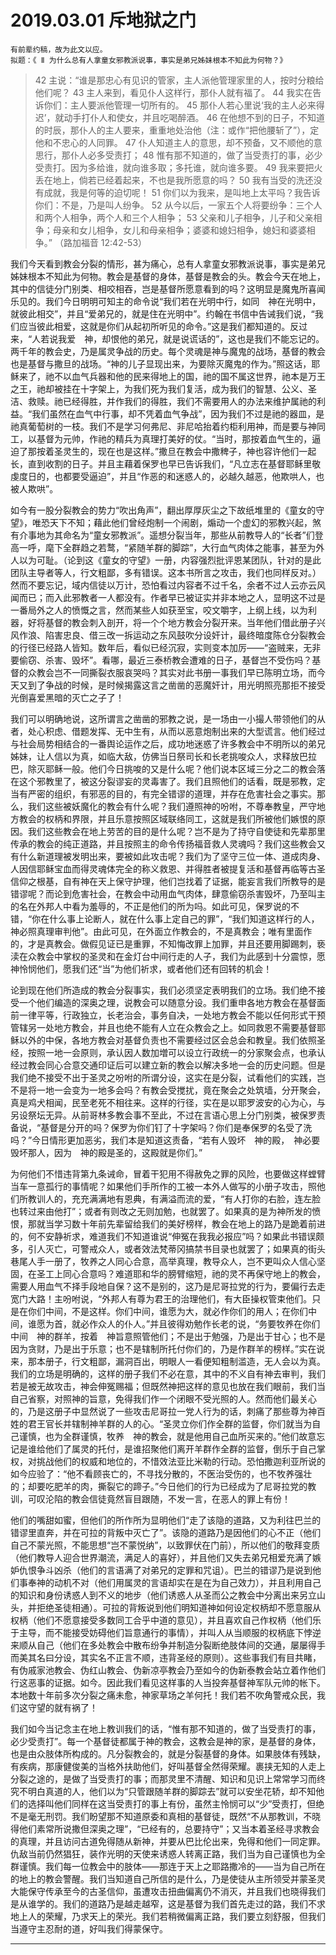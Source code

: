 # 2019.03.01 斥地狱之门

````
有前辈约稿，故为此文以应。
拟题：《 Ⅱ 为什么总有人拿童女邪教派说事，事实是弟兄姊妹根本不知此为何物？》
````

> 42 主说：“谁是那忠心有见识的管家，主人派他管理家里的人，按时分粮给他们呢？  43 主人来到，看见仆人这样行，那仆人就有福了。  44 我实在告诉你们：主人要派他管理一切所有的。  45 那仆人若心里说‘我的主人必来得迟’，就动手打仆人和使女，并且吃喝醉酒。  46 在他想不到的日子，不知道的时辰，那仆人的主人要来，重重地处治他（注：或作“把他腰斩了”），定他和不忠心的人同罪。  47 仆人知道主人的意思，却不预备，又不顺他的意思行，那仆人必多受责打；  48 惟有那不知道的，做了当受责打的事，必少受责打。因为多给谁，就向谁多取；多托谁，就向谁多要。  49 我来要把火丢在地上，倘若已经着起来，不也是我所愿意的吗？  50 我有当受的洗还没有成就，我是何等的迫切呢！  51 你们以为我来，是叫地上太平吗？我告诉你们：不是，乃是叫人纷争。  52 从今以后，一家五个人将要纷争：三个人和两个人相争，两个人和三个人相争；  53 父亲和儿子相争，儿子和父亲相争；母亲和女儿相争，女儿和母亲相争；婆婆和媳妇相争，媳妇和婆婆相争。” （路加福音 12:42-53）

我们今天看到教会分裂的情形，甚为痛心，总有人拿童女邪教派说事，事实是弟兄姊妹根本不知此为何物。教会是基督的身体，基督是教会的头。教会今天在地上，其中的信徒分门别类、相咬相吞，岂是基督所愿意看到的吗？这明显是魔鬼所喜闻乐见的。我们今日明明可知主的命令说“我们若在光明中行，如同　神在光明中，就彼此相交”，并且“爱弟兄的，就是住在光明中”。约翰在书信中告诫我们说，“我们应当彼此相爱，这就是你们从起初所听见的命令。”这是我们都知道的。反过来，“人若说我爱　神，却恨他的弟兄，就是说谎话的”，这也是我们不能忘记的。两千年的教会史，乃是属灵争战的历史。每个灵魂是神与魔鬼的战场，基督的教会也是基督与撒旦的战场。“神的儿子显现出来，为要除灭魔鬼的作为。”照这话，耶稣来了，祂不以血气兵器和他的民来得地上的国，祂的国不属这世界，祂本是万王之王，祂却被挂在十字架上，为我们死为我们复活，成为我们的智慧、公义、圣洁、救赎。祂已经得胜，并作我们的得胜，我们不需要用人的办法来维护属祂的利益。“我们虽然在血气中行事，却不凭着血气争战”，因为我们不过是祂的器皿，是祂真葡萄树的一枝。我们不是学习何弗尼、非尼哈抬着约柜利用神，而是要与神同工，以基督为元帅，作祂的精兵为真理打美好的仗。“当时，那按着血气生的，逼迫了那按着圣灵生的，现在也是这样。”撒旦在教会中撒稗子，神也容许他们一起长，直到收割的日子。并且主藉着保罗也早已告诉我们，“凡立志在基督耶稣里敬虔度日的，也都要受逼迫”，并且“作恶的和迷惑人的，必越久越恶，他欺哄人，也被人欺哄”。

如今有一股分裂教会的势力“吹出角声”，翻出厚厚灰尘之下故纸堆里的《童女的守望》，唯恐天下不知；藉此他们曾经炮制一个闹剧，煽动一个虚幻的邪教兴起，煞有介事地为其命名为“童女邪教派”。遥想分裂当年，那些从前教导人的“长者”们登高一呼，麾下全群趋之若鹜，“紧随羊群的脚踪”，大行血气肉体之能事，甚至为外人以为可耻。（论到这《童女的守望》一册，内容强烈批评恩某团队，针对的是此团队主导者等人，行文粗鄙，多有错误。这本书所言之攻击，我们也同样反对。）然而不要忘记，域内信徒以万计，恐怕看过内容者不过千名，余者不过人云亦云风闻而已；而入此邪教者一人都没有。作者早已被证实并非本地之人，显明这不过是一番局外之人的愤慨之言，然而某些人如获至宝，咬文嚼字，上纲上线，以为利器，好将基督的教会刺入剖开，将一个个地方教会分裂开来。当年他们借此册子兴风作浪、陷害忠良、借三改一拆运动之东风鼓吹分设奸计，最终暗度陈仓分裂教会的行径已经路人皆知。数年后，看似已经沉寂，实则变本加厉——“盗贼来，无非要偷窃、杀害、毁坏”。看哪，最近三泰桥教会遭难的日子，基督岂不受伤吗？基督的众教会岂不一同撕裂衣服哀哭吗？其实对此书册一事我们早已陈明立场，而今天又到了争战的时候，是时候揭露这言之凿凿的恶魔奸计，用光明照亮那拒不接受光倒喜爱黑暗的灭亡之子了！

我们可以明确地说，这所谓言之凿凿的邪教之说，是一场由一小撮人带领他们的从者，处心积虑、借题发挥、无中生有，从而以恶意炮制出来的大型谎言。他们经过与社会局势相结合的一番舆论运作之后，成功地迷惑了许多教会中不明所以的弟兄姊妹，让人信以为真，如临大敌，仿佛当日祭司长和长老挑唆众人，求释放巴拉巴，除灭耶稣一般。他们今日挑唆的又是什么呢？他们说本区域三分之二的教会落在这个邪教里了，被这分裂谬妄的灵毒害了。我们且照他们的话看，既是邪教，定当有严密的组织，有邪恶的目的，有完全错谬的道理，并存在危害社会之事实。那么，我们这些被妖魔化的教会有什么呢？我们遵照神的吩咐，不尊奉教皇，严守地方教会的权柄和界限，并且乐意按照区域联络同工，这就是我们所被他们嫉恨的原因。我们这些教会在地上劳苦的目的是什么呢？岂不是为了持守自使徒和先辈那里传承的教会的纯正道路，并且按照主的命令传扬福音救人灵魂吗？我们这些教会又有什么新道理被发明出来，要被如此攻击呢？我们为了坚守三位一体、道成肉身、人因信耶稣宝血而得灵魂体完全的称义救恩、并得胜者被提复活和基督再临等古圣信仰之根基，自有神在天上保守护理，他们岂找着了证据，能妄言我们所教导的是错谬呢？而论到危害社会，在教会中动用血气肉体，肆意偷窃杀害毁坏，乃至叫主的名在外邦人中看为羞辱的，不正是他们的所为吗。如此可见，保罗说的不错，“你在什么事上论断人，就在什么事上定自己的罪”，“我们知道这样行的人，　神必照真理审判他”。由此可见，在外面立作教会的，不是真教会；唯有里面作的，才是真教会。做假见证已是重罪，不知悔改罪上加罪，并且还要用脚踢刺，亵渎在众教会中掌权的圣灵和在金灯台中间行走的人子，我们为此感到十分震惊，愿神怜悯他们，愿我们还“当”为他们祈求，或者他们还有回转的机会！

论到现在他们所造成的教会分裂事实，我们必须坚定表明我们的立场。我们绝不接受一个他们编造的深奥之理，说教会可以随意分设。我们重申各地方教会在基督面前一律平等，行政独立，长老治会，事务自决，一处地方教会不能以任何形式干预管辖另一处地方教会，并且也绝不能有人立在众教会之上。如同救恩不需要基督耶稣以外的中保，各地方教会对基督负责也不需要经过区会总会和教皇。我们依照圣经，按照一地一会原则，承认因人数加増可以设立行政统一的分家聚会点，也承认经过教会同心合意交通印证后可以建立新的教会以解决多地一会的历史问题。但是我们绝不接受不出于圣灵之吩咐的所谓分设，这实在是分裂，试看他们的实践，岂不是将一地一会变为一地多会吗？有教会受搅扰，竟在聚会之处筑墙，分开聚会，真是鸡犬相闻，民至老死不相往来。这样的行径，实在是以耶罗波安的心为心，与另设祭坛无异。从前哥林多教会事不至此，不过在言语心思上分门别类，被保罗责备说，“基督是分开的吗？保罗为你们钉了十字架吗？你们是奉保罗的名受了洗吗？”今日情形更加恶劣，我们本是知道这责备，“若有人毁坏　神的殿，　神必要毁坏那人，因为　神的殿是圣的，这殿就是你们。”

为何他们不惜违背第九条诫命，冒着干犯用不得赦免之罪的风险，也要做这样螳臂当车一意孤行的事情呢？如果他们手所作的工被一本外人做写的小册子攻击，照他们所教训人的，充充满满地有恩典，有满溢而流的爱，“有人打你的右脸，连左脸也转过来由他打”；或者有则改之无则加勉，也就罢了。如果真的是为神所发的愤恨，那就当学习数十年前先辈留给我们的美好榜样，教会在地上的路乃是跪着前进的，何不安静祈求，难道我们不知道谁说“伸冤在我我必报应”吗？如果此书错误颇多，引人灭亡，可警戒众人，或者效法梵蒂冈搞禁书目录也就罢了；如果真的街头巷尾人手一册了，牧养之人同心合意，高举真理，教导众人，岂不更叫众人信心坚固，在圣工上同心合意吗？难道耶和华的膀臂缩短，祂的灵不再保守地上的教会，需要人用血气不择手段地自保？这不是别的，这乃是尼哥拉党的行为，要偏行去走宽门大路！主吩咐说，“外邦人有尊为君王的治理他们，有大臣操权管束他们。只是在你们中间，不是这样。你们中间，谁愿为大，就必作你们的用人；在你们中间，谁愿为首，就必作众人的仆人。”并且彼得劝勉作长老的说，“务要牧养在你们中间　神的群羊，按着　神旨意照管他们；不是出于勉强，乃是出于甘心；也不是因为贪财，乃是出于乐意；也不是辖制所托付你们的，乃是作群羊的榜样。”实在说来，那本册子，行文粗鄙，漏洞百出，明眼人一看便知粗制滥造，无人会以为真。我们的立场是明确的，这样的册子我们不必在意，其中的不义自有神去审判，我们若是被无故攻击，神会伸冤赐福；但既然神把这样的意见也放在我们眼前，我们当自己省察，对照神的旨意，免得我们作一个闭眼不受光照的人。然而他们最关心的，乃是这册子中显然说了一些攻击尼哥拉一党人行为的话，刺痛了那些尊为神百姓的君王官长并辖制神羊群的人的心。“圣灵立你们作全群的监督，你们就当为自己谨慎，也为全群谨慎，牧养　神的教会，就是他用自己血所买来的。”他们故意忘记是谁给他们了属灵的托付，是谁招聚他们离开羊群作全群的监督，倒乐于自己掌权，对挑战他们的权威和地位的，不惜效法亚比米勒的行动。恐怕撒迦利亚所说的如今应验了：“他不看顾丧亡的，不寻找分散的，不医治受伤的，也不牧养强壮的；却要吃肥羊的肉，撕裂它的蹄子。”今日他们的行为已经成为了尼哥拉党的教训，可叹沦陷的教会信徒竟然盲目跟随，不发一言，在恶人的罪上有份！

他们的嘴甜如蜜，但他们的所作所为显明他们“走了该隐的道路，又为利往巴兰的错谬里直奔，并在可拉的背叛中灭亡了”。该隐的道路乃是因他们的心不正（他们自己不蒙光照，不能思想“岂不蒙悦纳”，以致罪伏在门前），所以他们的敬拜变质（他们教导人迎合世界潮流，满足人的喜好），并且他们又失去弟兄相爱充满了嫉妒仇恨争斗凶杀（他们的言语满了对弟兄的定罪和咒诅）。巴兰的错谬乃是说到他们事奉神的动机不对（他们用属灵的言语却实在是在为自己效力），并且利用自己的知识和身份诱惑人到不义的地步（他们诱惑人从圣而公之教会中分离出来另立山头，并拒绝圣徒相通）。可拉的背叛说到他们明知道神如何设定权柄却不愿意服从权柄（他们不愿意接受多数同工合乎中道的意见），并且喜欢自己作权柄（他们乐于主导，而不能接受妨碍他们旨意通行的事情），并叫人从当顺服的权柄底下悖逆来顺从自己（他们在多处教会中散布纷争并制造分裂断绝肢体间的交通，屡屡得手而美其名曰分设，其实名不正言不顺，违背圣经的原则）。这些事我们有目共睹，有伪戚家池教会、伪红山教会、伪新凉亭教会乃至如今的伪新泰教会站立着作他们行这恶事的证据。如今。因此我们看见这样事的人当投奔基督神军队元帅的帐下。本地数十年前多次分裂之痛未愈，神家草场之羊何托！我们若不吹角警戒众民，我们这守望的就有祸了！

我们如今当记念主在地上教训我们的话，“惟有那不知道的，做了当受责打的事，必少受责打”。每一个基督徒都属于神的教会，这教会是神的家，是基督的身体，也是由众肢体所构成的。凡分裂教会的，就是分裂基督的身体。如果肢体有残缺，有疾病，那康健俊美的当格外扶助他们，好叫基督全然得荣耀。裹挟无知的人走上分裂之途的，是做了当受责打的事；而那灵里不清醒、知识和见识上常常学习而终究不明白真道的人，他们以为“只管跟随羊群的脚踪去”就可以安坐花轿，却不知他们的选择叫他们同样在这当受责打的事上有份，虽然主怜悯可以“少”受责打，但绝不是毫无刑罚。我们盼望那不知道原委和真相的基督徒，既然“不从那教训，不晓得他们素常所说撒但深奥之理”，“已经有的，总要持守”；又当本着圣经寻求教会的真理，并且访问古道免得随从新神，并要从巴比伦出来，免得和他们一同定罪。仇敌当前仍然猖狂，装作光明的天使来诱惑人转离正路，我们当为自己谨慎也为全群谨慎。我们每一位教会中的肢体——那连于天上之耶路撒冷的——当为自己所在的地上的教会警醒。我们当知道自己所信的是什么，乃是使徒从主所领受并蒙圣灵大能保守传承至今的古圣信仰，虽遭攻击扭曲偏离仍不消灭，并且我们也晓得我们是从谁学的。我们的道路乃是越走越窄，这是基督为我们首先走过的路，我们不求地上人的荣耀，乃求天上的荣光。我们若稍微偏离正路，我们要立刻舒服，但我们当遵守主忍耐的道，好叫我们得蒙保守。

-----
<!--
定性为恶意捏造，以其发声情况看属于舆论造势。既说是邪教就应当有极强的目的性和组织性，并引起社会效应，然而并没有任何民间情报佐证。又属灵起来称之为分裂谬妄的灵，要受咒诅，那么我们要看这灵的运行情况，到底是反了三位一体呢还是反了神人二性还是宣传基督已经现身？做假见证本身已是重罪，如果教会之灵被恶言，我们也闭口不言，但那亵渎圣灵的人要遭怎样的审判呢？
为何不惜违背第九条诫命，干犯永不得赦免之罪，也要成为螳臂当车的歹徒？如果只是为神的工被抹黑而为基督发了愤恨，那就当安静等候神的公义，并教导众人以真相，难道耶和华的膀臂缩短，还需要人帮助来不择手段吗？这不是别的，乃是尼哥拉党的行为，乃是要在众人以上操权为大。谁立人做羊群的牧者？那被立的岂不要为所托付的交账吗？然而这些愚昧牧人所做的，岂不是被撒迦利亚和彼得责备吗？
论到他们实际行出来的事，乃是两件，一件是拖拉星辰的三分之一一同断绝与众教会的交通，一件是发动颜色革命从原有的教会中挖出一块是一块。

RAW CHAT

就是有股分裂教会的势力，他们为了掩盖偏离地方教会道路走宽门阔路。反而毁谤我们中间的同工是童女守望这本书的集体作者
这本书的作者明明已经查明是另有其人，内容强烈批评恩流施爱福音团队，针对的是王伟良冯光亮等人。这本书我们也反对。但他们却要批其为邪教派，还总认为我们反对不力
进而认为童女书中有呼喊派口气，有东方闪电味道
所以要咒诅
说我们口反对，心不反对，实质是有份童女守望
并把五年前众教会分裂的根源归因于这个问题
事实上完全黑白颠倒
是因为此书虽然有许多漏洞错缪，这是很明显的
但此书攻击他们刺痛了他们的神经
这些粗鲁的语气，提到的内容却是实际存在的问题
所以同工中才有这样的看法:我们不用急的
他书中提到的问题种种如果我们根本没有，并且是冤枉我们的，神必鉴察
我们却是蒙祝福的
而且满了粗言乱语，无人会信
反过来，若有些话说出了多年来同工们想讲而不敢讲的话，符合圣经真理的话，我们反而应该受光照回转并更正
这样的立场遭到屠丶王`冯坚定反对
所以他们为了控制住众教会的权柄，借2014年上半年三改一拆的事大作文章
6月，私下七八人讨论，要把整个区域工作分作八个区域(真正的动机与出发点不是范围大，而是排挤弟兄，掌握事局。)老长辈们信息不灵，被蒙骗上当。直到当年7月底同工谈话
再往推点时间，6月同工中提及问题，6月他们在私下结党谈话，下旬同工在不知的情况下分设区域，7月1日起祷告会分设成八片，此事公布后各地反应不一，有参与私下结党的一个人向同工们讲出实情。沈老在七月底同工谈话时提议暂不可立即实行八个区域祷告，需再说。屠王冯反对，后妥协，8月3日主日晚上来聚会，说明分设的事。沈老、沈、周老、等弟兄们抓住这次机会，揭穿了他们的黑暗布暑
王伟良弟兄的道路问题
后来，这边的同工仍集中在农丰参加每月祷告聚会，彼此联络交通。教会数占65%。
他们那边的同工坚持八个区域。教会数占30%
另5%的教会中立
我们称83纠偏聚会
他们称83事件
这之后，他们毁谤我们是童女邪教派
并说我们的众教会聚会是邪教大暴发
第一个以邪教为名拆毁的教会是竹桥头第四分家
建立戚家池教会
接着l农丰被分裂
建立所谓红山教会，2015年
然后是梅仙教会被分裂，建立所谓的新凉亭教会
中方、盈中被分裂
刚刚2周前三泰桥被分裂，建立所谓新泰教会
为了维护立场，必须发声
-->